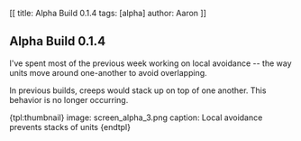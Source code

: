 [[
title: Alpha Build 0.1.4
tags: [alpha]
author: Aaron
]]

## Alpha Build 0.1.4

I've spent most of the previous week working on local avoidance -- the way units move around one-another to avoid overlapping. 

In previous builds, creeps would stack up on top of one another. This behavior is no longer occurring. 

{tpl:thumbnail}
image: screen_alpha_3.png
caption: Local avoidance prevents stacks of units
{endtpl}


